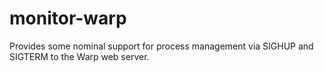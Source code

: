 monitor-warp
============

Provides some nominal support for process management via SIGHUP and SIGTERM to the Warp web server.
